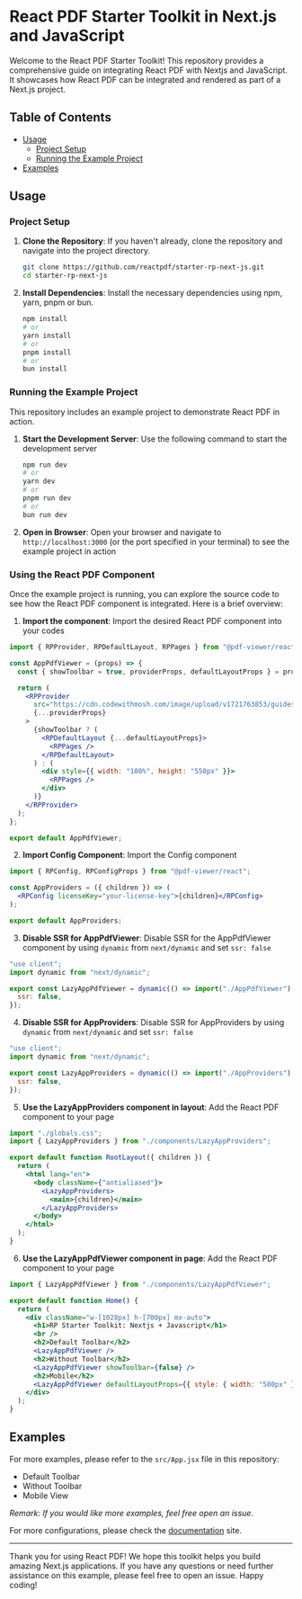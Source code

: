 # React PDF Starter Toolkit in Next.js and JavaScript

Welcome to the React PDF Starter Toolkit! This repository provides a comprehensive guide on integrating React PDF with Nextjs and JavaScript. It showcases how React PDF can be integrated and rendered as part of a Next.js project.

## Table of Contents

- [Usage](#usage)
  - [Project Setup](#project-setup)
  - [Running the Example Project](#running-the-example-project)
- [Examples](#examples)

## Usage

### Project Setup

1. **Clone the Repository**: If you haven't already, clone the repository and navigate into the project directory.

   ```bash
   git clone https://github.com/reactpdf/starter-rp-next-js.git
   cd starter-rp-next-js
   ```

2. **Install Dependencies**: Install the necessary dependencies using npm, yarn, pnpm or bun.

   ```bash
   npm install
   # or
   yarn install
   # or
   pnpm install
   # or
   bun install
   ```

### Running the Example Project

This repository includes an example project to demonstrate React PDF in action.

1. **Start the Development Server**: Use the following command to start the development server

   ```bash
   npm run dev
   # or
   yarn dev
   # or
   pnpm run dev
   # or
   bun run dev
   ```

2. **Open in Browser**: Open your browser and navigate to `http://localhost:3000` (or the port specified in your terminal) to see the example project in action

### Using the React PDF Component

Once the example project is running, you can explore the source code to see how the React PDF component is integrated. Here is a brief overview:

1.  **Import the component**: Import the desired React PDF component into your codes

```jsx
import { RPProvider, RPDefaultLayout, RPPages } from "@pdf-viewer/react";

const AppPdfViewer = (props) => {
  const { showToolbar = true, providerProps, defaultLayoutProps } = props;

  return (
    <RPProvider
      src="https://cdn.codewithmosh.com/image/upload/v1721763853/guides/web-roadmap.pdf"
      {...providerProps}
    >
      {showToolbar ? (
        <RPDefaultLayout {...defaultLayoutProps}>
          <RPPages />
        </RPDefaultLayout>
      ) : (
        <div style={{ width: "100%", height: "550px" }}>
          <RPPages />
        </div>
      )}
    </RPProvider>
  );
};

export default AppPdfViewer;
```

2. **Import Config Component**: Import the Config component

```jsx
import { RPConfig, RPConfigProps } from "@pdf-viewer/react";

const AppProviders = ({ children }) => (
  <RPConfig licenseKey="your-license-key">{children}</RPConfig>
);

export default AppProviders;
```

3. **Disable SSR for AppPdfViewer**: Disable SSR for the AppPdfViewer component by using `dynamic` from `next/dynamic` and set `ssr: false`

```jsx
"use client";
import dynamic from "next/dynamic";

export const LazyAppPdfViewer = dynamic(() => import("./AppPdfViewer"), {
  ssr: false,
});
```

4. **Disable SSR for AppProviders**: Disable SSR for AppProviders by using `dynamic` from `next/dynamic` and set `ssr: false`

```jsx
"use client";
import dynamic from "next/dynamic";

export const LazyAppProviders = dynamic(() => import("./AppProviders"), {
  ssr: false,
});
```

5. **Use the LazyAppProviders component in layout**: Add the React PDF component to your page

```jsx
import "./globals.css";
import { LazyAppProviders } from "./components/LazyAppProviders";

export default function RootLayout({ children }) {
  return (
    <html lang="en">
      <body className={"antialiased"}>
        <LazyAppProviders>
          <main>{children}</main>
        </LazyAppProviders>
      </body>
    </html>
  );
}
```

6. **Use the LazyAppPdfViewer component in page**: Add the React PDF component to your page

```jsx
import { LazyAppPdfViewer } from "./components/LazyAppPdfViewer";

export default function Home() {
  return (
    <div className="w-[1028px] h-[700px] mx-auto">
      <h1>RP Starter Toolkit: Nextjs + Javascript</h1>
      <br />
      <h2>Default Toolbar</h2>
      <LazyAppPdfViewer />
      <h2>Without Toolbar</h2>
      <LazyAppPdfViewer showToolbar={false} />
      <h2>Mobile</h2>
      <LazyAppPdfViewer defaultLayoutProps={{ style: { width: "500px" } }} />
    </div>
  );
}
```

## Examples

For more examples, please refer to the `src/App.jsx` file in this repository:

- Default Toolbar
- Without Toolbar
- Mobile View

_Remark: If you would like more examples, feel free open an issue._

For more configurations, please check the [documentation](https://docs.react-pdf.dev) site.

---

Thank you for using React PDF! We hope this toolkit helps you build amazing Next.js applications. If you have any questions or need further assistance on this example, please feel free to open an issue. Happy coding!
